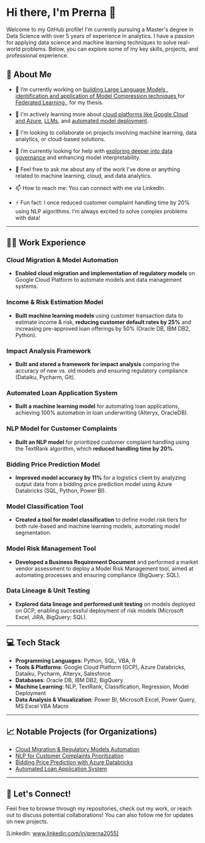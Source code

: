
# Hi there, I'm Prerna 👋

Welcome to my GitHub profile! I'm currently pursuing a Master's degree in Data Science with over 5 years of experience in analytics. I have a passion for applying data science and machine learning techniques to solve real-world problems. Below, you can explore some of my key skills, projects, and professional experience.

## 🚀 About Me

- 🔭 I’m currently working on <u> building Large Language Models </u>, <u> identification and application of Model Compression techniques </u> for <u> Federated Learning </u>, for my thesis.

- 🌱 I'm actively learning more about [cloud platforms like Google Cloud and Azure](#), [LLMs](#), and [automated model deployment](#).
- 👯 I'm looking to collaborate on projects involving machine learning, data analytics, or cloud-based solutions.
- 🤔 I’m currently looking for help with [exploring deeper into data governance](#) and enhancing model interpretability.
- 💬 Feel free to ask me about any of the work I've done or anything related to machine learning, cloud, and data analytics.
- 📫 How to reach me: You can connect with me via LinkedIn.
- ⚡ Fun fact: I once reduced customer complaint handling time by 20% using NLP algorithms. I’m always excited to solve complex problems with data!

---

## 🧑‍💻 Work Experience

### Cloud Migration & Model Automation  
- **Enabled cloud migration and implementation of regulatory models** on Google Cloud Platform to automate models and data management systems.

### Income & Risk Estimation Model  
- **Built machine learning models** using customer transaction data to estimate income & risk, **reducing customer default rates by 25%** and increasing pre-approved loan offerings by 50% (Oracle DB, IBM DB2, Python).

### Impact Analysis Framework  
- **Built and stored a framework for impact analysis** comparing the accuracy of new vs. old models and ensuring regulatory compliance (Dataiku, Pycharm, Git).

### Automated Loan Application System  
- **Built a machine learning model** for automating loan applications, achieving 100% automation in loan underwriting (Alteryx, OracleDB).

### NLP Model for Customer Complaints  
- **Built an NLP model** for prioritized customer complaint handling using the TextRank algorithm, which **reduced handling time by 20%**.

### Bidding Price Prediction Model  
- **Improved model accuracy by 11%** for a logistics client by analyzing output data from a bidding price prediction model using Azure Databricks (SQL, Python, Power BI).

### Model Classification Tool  
- **Created a tool for model classification** to define model risk tiers for both rule-based and machine learning models, automating model segmentation.

### Model Risk Management Tool  
- **Developed a Business Requirement Document** and performed a market vendor assessment to deploy a Model Risk Management tool, aimed at automating processes and ensuring compliance (BigQuery: SQL).

### Data Lineage & Unit Testing  
- **Explored data lineage and performed unit testing** on models deployed on GCP, enabling successful deployment of risk models (Microsoft Excel, JiRA, BigQuery: SQL).


---

## 💻 Tech Stack

- **Programming Languages**: Python, SQL, VBA, R
- **Tools & Platforms**: Google Cloud Platform (GCP), Azure Databricks, Dataiku, Pycharm, Alteryx, Salesforce
- **Databases**: Oracle DB, IBM DB2, BigQuery
- **Machine Learning**: NLP, TextRank, Classification, Regression, Model Deployment
- **Data Analysis & Visualization**: Power BI, Microsoft Excel, Power Query, MS Excel VBA Macro

---

## 📈 Notable Projects (for Organizations)

- [Cloud Migration & Regulatory Models Automation](#)
- [NLP for Customer Complaints Prioritization](#)
- [Bidding Price Prediction with Azure Databricks](#)
- [Automated Loan Application System](#)

---

## 📝 Let's Connect!

Feel free to browse through my repositories, check out my work, or reach out to discuss potential collaborations! You can also follow me for updates on new projects. 

[LinkedIn: www.linkedin.com/in/prerna2055]

